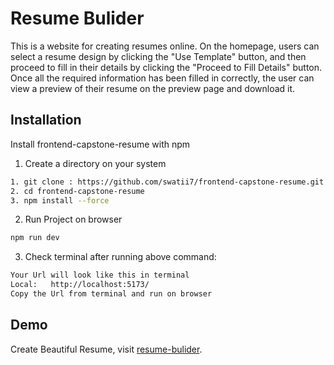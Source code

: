 
# Resume Bulider

This is a website for creating resumes online. On the homepage, users can select a resume design by clicking the "Use Template" button, and then proceed to fill in their details by clicking the "Proceed to Fill Details" button. Once all the required information has been filled in correctly, the user can view a preview of their resume on the preview page and download it.


## Installation

Install frontend-capstone-resume with npm

1. Create a directory on your system

```bash
1. git clone : https://github.com/swatii7/frontend-capstone-resume.git
2. cd frontend-capstone-resume
3. npm install --force

```
2. Run Project on browser

```bash
npm run dev
```

3. Check terminal after running above command:

```bash
Your Url will look like this in terminal
Local:   http://localhost:5173/
Copy the Url from terminal and run on browser
```

## Demo

Create Beautiful Resume, visit [resume-bulider](https://resume-builder-cap.netlify.app/).
